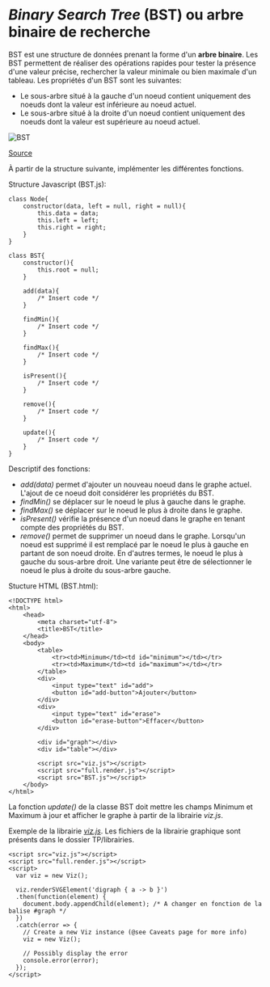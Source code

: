 # *Binary Search Tree* (BST) ou arbre binaire de recherche

BST est une structure de données prenant la forme d'un **arbre binaire**. Les BST permettent de réaliser des opérations rapides pour tester la présence d'une valeur précise, rechercher la valeur minimale ou bien maximale d'un tableau. Les propriétés d'un BST sont les suivantes:
* Le sous-arbre situé à la gauche d'un noeud contient uniquement des noeuds dont la valeur est inférieure au noeud actuel.
* Le sous-arbre situé à la droite d'un noeud contient uniquement des noeuds dont la valeur est supérieure au noeud actuel.

![BST](images/BSTSearch.png "BST")

[Source](https://www.geeksforgeeks.org/binary-search-tree-data-structure/)

À partir de la structure suivante, implémenter les différentes fonctions.

Structure Javascript (BST.js):

```
class Node{
	constructor(data, left = null, right = null){
		this.data = data;
		this.left = left;
		this.right = right;
	}
}

class BST{
	constructor(){
		this.root = null;
	}

	add(data){
		/* Insert code */
	}

	findMin(){
		/* Insert code */
	}

	findMax(){
		/* Insert code */
	}

	isPresent(){
		/* Insert code */
	}

	remove(){
		/* Insert code */
	}

	update(){
		/* Insert code */
	}
}
```

Descriptif des fonctions:
* *add(data)* permet d'ajouter un nouveau noeud dans le graphe actuel. L'ajout de ce noeud doit considérer les propriétés du BST.
* *findMin()* se déplacer sur le noeud le plus à gauche dans le graphe.
* *findMax()* se déplacer sur le noeud le plus à droite dans le graphe.
* *isPresent()* vérifie la présence d'un noeud dans le graphe en tenant compte des propriétés du BST.
* *remove()* permet de supprimer un noeud dans le graphe. Lorsqu'un noeud est supprimé il est remplacé par le noeud le plus à gauche en partant de son noeud droite. En d'autres termes, le noeud le plus à gauche du sous-arbre droit. Une variante peut être de sélectionner le noeud le plus à droite du sous-arbre gauche.

Stucture HTML (BST.html):

```
<!DOCTYPE html>
<html>
	<head>
		<meta charset="utf-8">
		<title>BST</title>
	</head>
	<body>
		<table>
			<tr><td>Minimum</td><td id="minimum"></td></tr>
			<tr><td>Maximum</td><td id="maximum"></td></tr>
		</table>
		<div>
			<input type="text" id="add">
			<button id="add-button">Ajouter</button>
		</div>
		<div>
			<input type="text" id="erase">
			<button id="erase-button">Effacer</button>
		</div>

		<div id="graph"></div>
		<div id="table"></div>

		<script src="viz.js"></script>
		<script src="full.render.js"></script>
		<script src="BST.js"></script>
	</body>
</html>
```

La fonction *update()* de la classe BST doit mettre les champs Minimum et Maximum à jour et afficher le graphe à partir de la librairie *viz.js*.

Exemple de la librairie [*viz.js*](https://github.com/mdaines/viz.js/wiki/Usage). Les fichiers de la librairie graphique sont présents dans le dossier TP/librairies.

```
<script src="viz.js"></script>
<script src="full.render.js"></script>
<script>
  var viz = new Viz();

  viz.renderSVGElement('digraph { a -> b }')
  .then(function(element) {
    document.body.appendChild(element); /* A changer en fonction de la balise #graph */
  })
  .catch(error => {
    // Create a new Viz instance (@see Caveats page for more info)
    viz = new Viz();

    // Possibly display the error
    console.error(error);
  });
</script>
```



